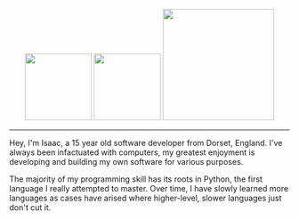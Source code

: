 <div>
  <p align="center">
    <img style="z-index: 1;" height="120" src="https://github-readme-stats.vercel.app/api/pin/?username=jibstack64&repo=field&theme=dracula">
    <img style="z-index: 3;" height="120" src="https://github-readme-stats.vercel.app/api/pin/?username=jibstack64&repo=trollcord&theme=dracula">
    <img height="200" src="https://github-readme-stats.vercel.app/api?username=jibstack64&show_icons=true&theme=dracula">
  </p>
</div>

---

Hey, I'm Isaac, a 15 year old software developer from Dorset, England.
I've always been infactuated with computers, my greatest enjoyment is developing and building my own software for various purposes.

The majority of my programming skill has its roots in Python, the first language I really attempted to master. Over time, I have slowly learned more languages as cases have arised where higher-level, slower languages just don't cut it.

